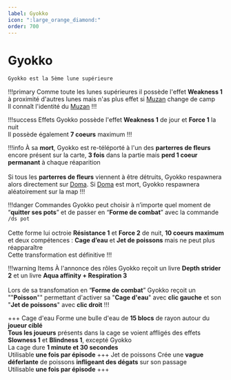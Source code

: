 ```yaml
---
label: Gyokko
icon: ":large_orange_diamond:"
order: 700
---
```


# Gyokko

```txt
Gyokko est la 5ème lune supérieure 
```

!!!primary
Comme toute les lunes supérieures il possède l'effet **Weakness 1** à proximité d'autres lunes mais n'as plus effet si [Muzan](./muzan) change de camp <br>
Il connaît l'identité du [Muzan](./muzan)
!!!

!!!success Effets
Gyokko possède l'effet **Weakness 1** de jour et **Force 1** la nuit <br>
Il possède également **7 coeurs** maximum
!!!

!!!info
À sa **mort**, Gyokko est re-téléporté à l'un des **parterres de fleurs** encore présent sur la carte, **3 fois** dans la partie mais **perd 1 coeur permanant** à chaque réaparition <br>
<br>
Si tous les **parterres de fleurs** viennent à être détruits, Gyokko respawnera alors directement sur [Doma](./doma). Si [Doma](./doma) est mort, Gyokko respawnera aléatoirement sur la map
!!!

!!!danger Commandes
Gyokko peut choisir à n’importe quel moment de “**quitter ses pots**” et de passer en “**Forme de combat**” avec la commande ```/ds pot``` <br>
<br>
Cette forme lui octroie **Résistance 1** et **Force 2** de nuit, **10 coeurs maximum** et deux compétences : **Cage d’eau** et **Jet de poissons** mais ne peut plus réapparaître <br>
Cette transformation est définitive
!!!

!!!warning Items
À l'annonce des rôles Gyokko reçoit un livre **Depth strider 2** et un livre **Aqua affinity + Respiration 3** <br>
<br>
Lors de sa transfomation en “**Forme de combat**” Gyokko reçoit un ""**Poisson**"" permettant d'activer sa "**Cage d'eau**" avec **clic gauche** et son "**Jet de poissons**" avec **clic droit**
!!!

+++ Cage d'eau
Forme une bulle d'eau de **15 blocs** de rayon autour du **joueur ciblé** <br>
**Tous les joueurs** présents dans la cage se voient affligés des effets **Slowness 1** et **Blindness 1**, excepté Gyokko <br>
La cage dure **1 minute et 30 secondes** <br>
Utilisable **une fois par épisode**
+++ Jet de poissons 
Crée une **vague déferlante** de poissons **infligeant des dégats** sur son passage <br>
Utilisable **une fois par épisode** 
+++
